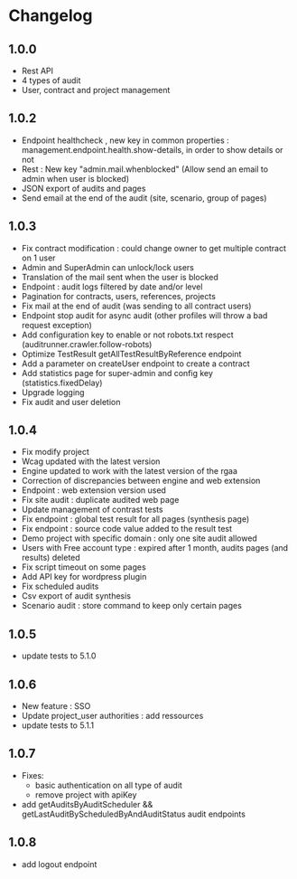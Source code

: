 # Changelog

## 1.0.0

- Rest API
- 4 types of audit
- User, contract and project management

## 1.0.2

- Endpoint healthcheck , new key in common properties : management.endpoint.health.show-details, in order to show
  details or not
- Rest : New key "admin.mail.whenblocked" (Allow send an email to admin when user is blocked)
- JSON export of audits and pages
- Send email at the end of the audit (site, scenario, group of pages)

## 1.0.3

- Fix contract modification : could change owner to get multiple contract on 1 user
- Admin and SuperAdmin can unlock/lock users
- Translation of the mail sent when the user is blocked
- Endpoint : audit logs filtered by date and/or level
- Pagination for contracts, users, references, projects
- Fix mail at the end of audit (was sending to all contract users)
- Endpoint stop audit for async audit (other profiles will throw a bad request exception)
- Add configuration key to enable or not robots.txt respect (auditrunner.crawler.follow-robots)
- Optimize TestResult getAllTestResultByReference endpoint
- Add a parameter on createUser endpoint to create a contract
- Add statistics page for super-admin and config key (statistics.fixedDelay)
- Upgrade logging
- Fix audit and user deletion

## 1.0.4
- Fix modify project
- Wcag updated with the latest version
- Engine updated to work with the latest version of the rgaa
- Correction of discrepancies between engine and web extension
- Endpoint : web extension version used
- Fix site audit : duplicate audited web page
- Update management of contrast tests
- Fix endpoint : global test result for all pages (synthesis page)
- Fix endpoint : source code value added to the result test
- Demo project with specific domain : only one site audit allowed
- Users with Free account type : expired after 1 month, audits pages (and results) deleted
- Fix script timeout on some pages
- Add API key for wordpress plugin
- Fix scheduled audits
- Csv export of audit synthesis
- Scenario audit : store command to keep only certain pages

## 1.0.5
- update tests to 5.1.0

## 1.0.6
- New feature : SSO
- Update project_user authorities : add ressources
- update tests to 5.1.1

## 1.0.7
- Fixes:
  - basic authentication on all type of audit
  - remove project with apiKey
- add getAuditsByAuditScheduler && getLastAuditByScheduledByAndAuditStatus audit endpoints

## 1.0.8
- add logout endpoint